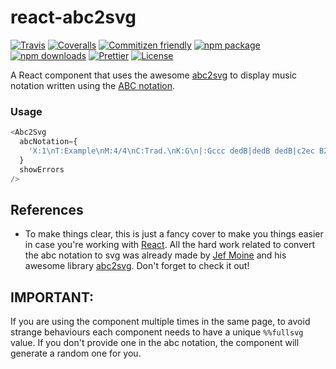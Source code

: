 # react-abc2svg

[![Travis][build-badge]][build]
[![Coveralls][coveralls-badge]][coveralls]
[![Commitizen friendly][commitizen-badge]][commitizen]
[![npm package][npm-badge]][npm]
[![npm downloads][npm-downloads-badge]][npm-downloads]
[![Prettier][prettier-badge]][prettier]
[![License][license-badge]][license]

A React component that uses the awesome [abc2svg](https://github.com/moinejf/abc2svg) to display music notation written using the [ABC notation](http://abcnotation.com).

### Usage

```js
<Abc2Svg
  abcNotation={
    'X:1\nT:Example\nM:4/4\nC:Trad.\nK:G\n|:Gccc dedB|dedB dedB|c2ec B2dB|c2A2 A2BA|'
  }
  showErrors
/>
```

## References

* To make things clear, this is just a fancy cover to make you things easier in case you're working with [React](https://reactjs.org). All the hard work related to convert the abc notation to svg was already made by [Jef Moine](https://github.com/moinejf) and his awesome library [abc2svg](https://github.com/moinejf/abc2svg). Don't forget to check it out!

## IMPORTANT:

If you are using the component multiple times in the same page, to avoid strange behaviours each component needs to have a unique `%%fullsvg` value. If you don't provide one in the abc notation, the component will generate a random one for you.

[build-badge]: https://img.shields.io/travis/rigobauer/react-abc2svg/master.svg?style=flat-square
[build]: https://travis-ci.org/rigobauer/react-abc2svg
[coveralls-badge]: https://img.shields.io/coveralls/rigobauer/react-abc2svg/master.svg?style=flat-square
[coveralls]: https://coveralls.io/github/rigobauer/react-abc2svg
[commitizen-badge]: https://img.shields.io/badge/commitizen-friendly-brightgreen.svg?style=flat-square
[commitizen]: http://commitizen.github.io/cz-cli/
[npm-badge]: https://img.shields.io/npm/v/react-abc2svg.svg?style=flat-square
[npm]: https://www.npmjs.org/package/react-abc2svg
[npm-downloads-badge]: https://img.shields.io/npm/dm/react-abc2svg.svg?style=flat-square
[npm-downloads]: https://npm-stat.com/charts.html?package=react-abc2svg
[prettier-badge]: https://img.shields.io/badge/code_style-prettier-ff69b4.svg?style=flat-square
[prettier]: https://github.com/prettier/prettier
[license-badge]: https://img.shields.io/npm/l/react-abc2svg.svg?style=flat-square
[license]: https://opensource.org/licenses/LGPL-3.0
